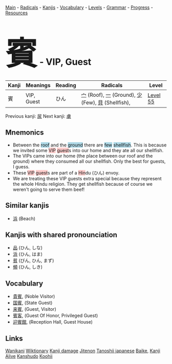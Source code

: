 <style> bigfont {font-size: 100px}</style>
[Main](../README.md) -
[Radicals](../radicals.md) -
[Kanjis](../kanjis.md) -
[Vocabulary](../vocabulary.md) -
[Levels](../levels.md) -
[Grammar](../grammar.md) - 
[Progress](../progress.md) -
[Resources](../resources.md)
# <bigfont> 賓</bigfont> - VIP, Guest 

| Kanji | Meanings | Reading | Radicals | Level |
| --- | --- | --- | --- | --- |
| 賓 | VIP, Guest | ひん | [宀](../radicals/宀.md) (Roof), [一](../radicals/一.md) (Ground), [少](../radicals/少.md) (Few), [貝](../radicals/貝.md) (Shellfish),  | [Level 55](../levels/wk_level55.md) |

Previous kanji: [尿](尿.md) Next kanji: [虜](虜.md) 

## Mnemonics
 * Between the <span style="background-color:#ADD8E6"> roof</span> and the <span style="background-color:#ADD8E6"> ground</span> there are <span style="background-color:#ADD8E6"> few</span> <span style="background-color:#ADD8E6"> shellfish</span>. This is because we invited some <span style="background-color:#ffcccb"> VIP</span> <span style="background-color:#ffcccb"> guest</span>s into our home and they ate all our shellfish.
* The VIPs came into our home (the place between our roof and the ground) where they consumed all our shellfish. Only the best for guests, I guess.
* These <span style="background-color:#ffcccb"> VIP</span> <span style="background-color:#ffcccb"> guest</span>s are part of a <span style="background-color:#ffcccb"> Hin</span>du (ひん) envoy. 
* We are treating these VIP guests extra special because they represent the whole Hindu religion. They get shellfish because of course we weren't going to serve them beef!


## Similar kanjis
 * [浜](浜.md) (Beach)



## Kanjis with shared pronounciation
 * [品](品.md) (ひん, しな)
* [浜](浜.md) (ひん, はま)
* [貧](貧.md) (びん, ひん, まず)
* [頻](頻.md) (ひん, しき)



## Vocabulary
 * [貴賓](../vocabulary/賓.md), (Noble Visitor)
* [国賓](../vocabulary/賓.md), (State Guest)
* [来賓](../vocabulary/賓.md), (Guest, Visitor)
* [賓客](../vocabulary/賓.md), (Guest Of Honor, Privileged Guest)
* [迎賓館](../vocabulary/賓.md), (Reception Hall, Guest House)




## Links 


[Wanikani](https://www.wanikani.com/kanji/賓)
[Wiktionary](https://en.wiktionary.org/wiki/賓)
[Kanji damage](http://www.kanjidamage.com/kanji/search?utf8=✓&q=賓)
[Jitenon](https://jitenon.com/kanji/賓)
[Tanoshii japanese](https://www.tanoshiijapanese.com/dictionary/kanji.cfm?k=賓)
[Baike](https://baike.baidu.com/item/賓),
[Kanji Alive](https://app.kanjialive.com/賓)
[Kanshudo](https://www.kanshudo.com/searchmn?q=賓)
[Koohii](https://kanji.koohii.com/study/kanji/賓)
